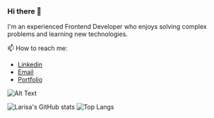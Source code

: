 ### Hi there 👋

I'm an experienced Frontend Developer who enjoys solving complex problems and learning new technologies. 

📫 How to reach me:
- [Linkedin](https://www.linkedin.com/in/yushkevichlar/)
- [Email](mailto:yushkevichlar@gmail.com?subject=[GitHub])
- [Portfolio](https://yushkevichlar.github.io/Portfolio2/)

![Alt Text](https://media.tenor.com/images/65308c7381d43afc2a8df9e10cf86228/tenor.gif)

![Larisa's GitHub stats](https://github-readme-stats.vercel.app/api?username=yushkevichlar&show_icons=true&theme=material-palenight&count_private=true&hide=issues,contribs)
![Top Langs](https://github-readme-stats.vercel.app/api/top-langs/?username=yushkevichlar&theme=material-palenight&langs_count=8&layout=compact)
